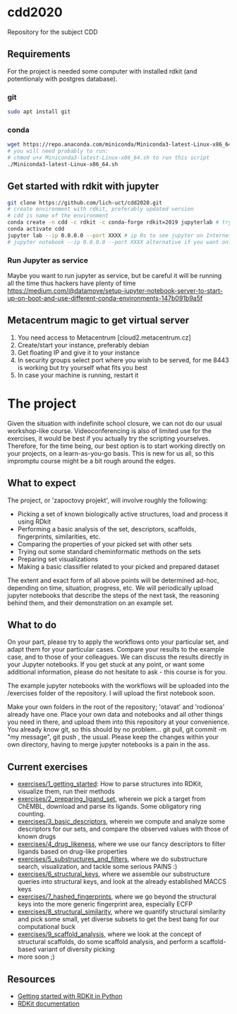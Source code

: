 # cdd2020
Repository for the subject CDD


## Requirements
For the project is needed some computer with installed rdkit (and potentionaly with postgres database).

### git
```bash
sudo apt install git
```

### conda
```bash
wget https://repo.anaconda.com/miniconda/Miniconda3-latest-Linux-x86_64.sh
# you will need probably to run:
# chmod u+x Miniconda3-latest-Linux-x86_64.sh to run this script
./Miniconda3-latest-Linux-x86_64.sh
```

## Get started with rdkit with jupyter
```bash
git clone https://github.com/lich-uct/cdd2020.git
# create environment with rdkit, preferably updated version
# cdd is name of the environment
conda create -n cdd -c rdkit -c conda-forge rdkit=2019 jupyterlab # try this version rdkit=2019 or later, python=3.6 as there is some problem at metacentrum
conda activate cdd
jupyter lab --ip 0.0.0.0 --port XXXX # ip 0s to see jupyter on Internet, port XXXX as maybe you don't want to run it on default 8888 port
# jupyter notebook --ip 0.0.0.0 --port XXXX alternative if you want only notebooks
```

### Run Jupyter as service
Maybe you want to run jupyter as service, but be careful it will be running all the time thus hackers have plenty of time
https://medium.com/@datamove/setup-jupyter-notebook-server-to-start-up-on-boot-and-use-different-conda-environments-147b091b9a5f

## Metacentrum magic to get virtual server
1) You need access to Metacentrum [cloud2.metacentrum.cz]
2) Create/start your instance, preferably debian
3) Get floating IP and give it to your instance
4) In security groups select port where you wish to be served, for me 8443 is working but try yourself what fits you best
5) In case your machine is running, restart it

# The project
Given the situation with indefinite school closure, we can not do our usual workshop-like course. Videoconferencing is also of limited use for the exercises, it would be best if you actually try the scripting yourselves. Therefore, for the time being, our best option is to start working directly on your projects, on a learn-as-you-go basis. This is new for us all, so this impromptu course might be a bit rough around the edges.

## What to expect
The project, or 'zapoctovy projekt', will involve roughly the following:
 - Picking a set of known biologically active structures, load and process it using RDkit
 - Performing a basic analysis of the set, descriptors, scaffolds, fingerprints, similarities, etc.
 - Comparing the properties of your picked set with other sets
 - Trying out some standard cheminformatic methods on the sets
 - Preparing set visualizations
 - Making a basic classifier related to your picked and prepared dataset

 The extent and exact form of all above points will be determined ad-hoc, depending on time, situation, progress, etc. We will periodically upload jupyter notebooks that describe the steps of the next task, the reasoning behind them, and their demonstration on an example set.

## What to do
 On your part, please try to apply the workflows onto your particular set, and adapt them for your particular cases. Compare your results to the example case, and to those of your colleagues. We can discuss the results directly in your Jupyter notebooks. If you get stuck at any point, or want some additional information, please do not hesitate to ask - this course is for you.

 The example jupyter notebooks with the workflows will be uploaded into the /exercises folder of the repository. I will upload the first notebook soon.

 Make your own folders in the root of the repository; 'otavat' and 'rodionoa' already have one. Place your own data and notebooks and all other things you need in there, and upload them into this repository at your convenience. You already know git, so this should by no problem... git pull, git commit -m "my message", git push , the usual. Please keep the changes within your own directory, having to merge jupyter notebooks is a pain in the ass.

## Current exercises
 - [exercises/1_getting_started](exercises/1_getting_started.ipynb): How to parse structures into RDKit, visualize them, run their methods
- [exercises/2_preparing_ligand_set](exercises/2_preparing_ligand_set.ipynb), wherein we pick a target from ChEMBL, download and parse its ligands. Some obligatory ring counting.
- [exercises/3_basic_descriptors](exercises/3_basic_descriptors.ipynb), wherein we compute and analyze some descriptors for our sets, and compare the observed values with those of known drugs
- [exercises/4_drug_likeness](exercises/4_drug_likeness.ipynb), where we use our fancy descriptors to filter ligands based on drug-like properties
- [exercises/5_substructures_and_filters](exercises/5_substructures_and_filters.ipynb), where we do substructure search, visualization, and tackle some serious PAINS :)
- [exercises/6_structural_keys](exercises/6_structural_keys.ipynb), where we assemble our substructure queries into structural keys, and look at the already established MACCS keys
- [exercises/7_hashed_fingerprints](exercises/7_hashed_fingerprints_ecfp.ipynb), where we go beyond the structural keys into the more generic fingerprint area, especially ECFP
- [exercises/8_structural_similarity](exercises/8_structural_similarity.ipynb), where we quantify structural similarity and pick some small, yet diverse subsets to get the best bang for our computational buck
- [exercises/9_scaffold_analysis](exercises/9_scaffold_analysis.ipynb), where we look at the concept of structural scaffolds, do some scaffold analysis, and perform a scaffold-based variant of diversity picking
- more soon ;)

## Resources
 - [Getting started with RDKit in Python](http://www.rdkit.org/docs/GettingStartedInPython.html)
 - [RDKit documentation](https://www.rdkit.org/docs/)
